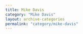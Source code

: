 ```yaml
---
title: Mike Davis
category: "Mike Davis"
layout: archive-categories
permalink: "category/mike-davis"
---
```

